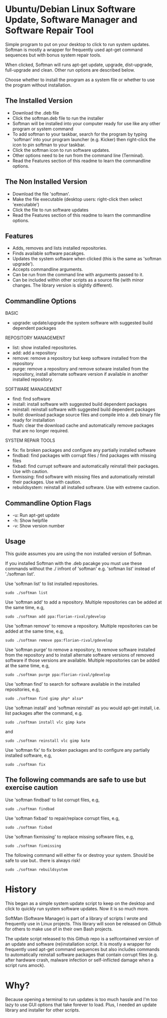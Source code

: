 # Ubuntu/Debian Linux Software Update, Software Manager and Software Repair Tool
Simple program to put on your desktop to click to run system updates. Softman is mostly a wrapper for frequently used apt-get command sequences but with bonus system repair tools.

When clicked, Softman will runs apt-get update, upgrade, dist-upgrade, full-upgrade and clean. Other run options are described below.

Choose whether to install the program as a system file or whether to use the program without installation.

## The Installed Version

* Download the .deb file
* Click the softman.deb file to run the installer
* Softman will be installed into your computer ready for use like any other program or system command
* To add softman to your taskbar, search for the program by typing 'softman' into your program launcher (e.g. Kicker) then right-click the icon to pin softman to your taskbar.
* Click the softman icon to run software updates.
* Other options need to be run from the command line (Terminal).
* Read the Features section of this readme to learn the commandline options.

## The Non Installed Version

* Download the file 'softman'.
* Make the file executable (desktop users: right-click then select 'executable')
* Click the file to run software updates
* Read the Features section of this readme to learn the commandline options.

## Features

* Adds, removes and lists installed repositories.
* Finds available software pacakges.
* Updates the system software when clicked (this is the same as 'softman upgrade').
* Accepts commandline arguments.
* Can be run from the command line with arguments passed to it.
* Can be included within other scripts as a source file (with minor changes. The library version is slightly different).

## Commandline Options

BASIC

- upgrade: update/upgrade the system software with suggested build dependent packages

REPOSITORY MANAGEMENT

- list: show installed repositories.
- add: add a repository
- remove: remove a repository but keep software installed from the repository
- purge: remove a repository and remove sotware installed from the repository, install alternate software version if available in another installed repository.

SOFTWARE MANAGEMENT

- find: find software
- install: install software with suggested build dependent packages
- reinstall: reinstall software with suggested build dependent packages
- build: download package source files and compile into a .deb binary file ready for installation
- flush: clear the download cache and automatically remove packages that are no longer required.

SYSTEM REPAIR TOOLS

- fix: fix broken packages and configure any partially installed software
- findbad: find packages with corrupt files / find packages with missing files
- fixbad: find currupt software and automatically reinstall their packages. Use with caution.
- fixmissing: find software with missing files and automatically reinstall their packages. Use with caution.
- rebuildsystem: reinstall all installed software. Use with extreme caution.

## Commandline Option Flags

- -u: Run apt-get update
- -h: Show helpfile
- -v: Show version number

## Usage

This guide assumes you are using the non installed version of Softman.

If you installed Softman with the .deb pacakge you must use these commands without the ./ infront of 'softman' e.g. 'softman list' instead of './softman list'.

Use 'softman list' to list installed repositories.

```
sudo ./softman list
```

Use 'softman add' to add a repository. Multiple repositories can be added at the same time, e.g,

```
sudo ./softman add ppa:florian-rival/gdevelop
```

Use 'softman remove' to remove a repository. Multiple repositories can be added at the same time, e.g,

```
sudo ./softman remove ppa:florian-rival/gdevelop
```

Use 'softman purge' to remove a repository, to remove software installed from the repository and to install alternate software versions of removed software if those versions are available. Multiple repositories can be added at the same time, e.g,

```
sudo ./softman purge ppa:florian-rival/gdevelop
```

Use 'softman find' to search for software available in the installed repositories, e.g,

```
sudo ./softman find gimp php* alsa*
```

Use 'softman install' and 'softman reinstall' as you would apt-get install, i.e. list packages after the command, e.g.

```
sudo ./softman install vlc gimp kate
```
and
```
sudo ./softman reinstall vlc gimp kate
```

Use 'softman fix' to fix broken packages and to configure any partially installed software, e.g,

```
sudo ./softman fix
```
## The following commands are safe to use but exercise caution
Use 'softman findbad' to list corrupt files, e.g,

```
sudo ./softman findbad
```

Use 'softman fixbad' to repair/replace corrupt files, e.g,

```
sudo ./softman fixbad
```

Use 'softman fixmissing' to replace missing software files, e.g,

```
sudo ./softman fixmissing
```

The following command will either fix or destroy your system. Should be safe to use but.. there is always risk!
```
sudo ./softman rebuildsystem
```
# History
This began as a simple system update script to keep on the desktop and click to quickly run system software updates. Now it is so much more.

SoftMan (Software Manager) is part of a library of scripts I wrote and frequently use in Linux projects. This library will soon be released on Github for others to make use of in their own Bash projects.

The update script released to this Github repo is a selfcontained version of an update and software (re)installation script. It is mostly a wrapper for frequently used apt-get command sequences but also includes commands to automatically reinstall software packages that contain corrupt files (e.g. after hardware crash, malware infection or self-inflicted damage when a script runs amock).

# Why?
Because opening a terminal to run updates is too much hassle and I'm too lazy to use GUI options that take forever to load. Plus, I needed an update library and installer for other scripts.
